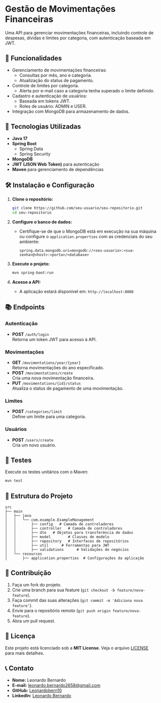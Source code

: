 # Gestão de Movimentações Financeiras

Uma API para gerenciar movimentações financeiras, incluindo controle de despesas, dívidas e limites por categoria, com autenticação baseada em JWT.

## 📑 Funcionalidades

- Gerenciamento de movimentações financeiras:
  - Consultas por mês, ano e categoria.
  - Atualização do status de pagamento.
- Controle de limites por categoria.
  - Alerta por e-mail caso a categoria tenha superado o limite definido.
- Cadastro e autenticação de usuários:
  - Baseada em tokens JWT.
  - Roles de usuário: ADMIN e USER.
- Integração com MongoDB para armazenamento de dados.

## 🚀 Tecnologias Utilizadas

- **Java 17**
- **Spring Boot**
  - Spring Data
  - Spring Security
- **MongoDB**
- **JWT (JSON Web Token)** para autenticação
- **Maven** para gerenciamento de dependências

## 🛠️ Instalação e Configuração

1. **Clone o repositório:**
   ```bash
   git clone https://github.com/seu-usuario/seu-repositorio.git
   cd seu-repositorio
   ```

2. **Configure o banco de dados:**
   - Certifique-se de que o MongoDB está em execução na sua máquina ou configure o `application.properties` com as credenciais do seu ambiente:
     ```properties
     spring.data.mongodb.uri=mongodb://<seu-usuario>:<sua-senha>@<host>:<porta>/<database>
     ```

3. **Execute o projeto:**
   ```bash
   mvn spring-boot:run
   ```

4. **Acesse a API:**
   - A aplicação estará disponível em: `http://localhost:8080`

## 📚 Endpoints

### **Autenticação**
- **POST** `/auth/login`  
  Retorna um token JWT para acesso à API.

### **Movimentações**
- **GET** `/movimentations/year/{year}`  
  Retorna movimentações do ano especificado.
- **POST** `/movimentations/create`  
  Cria uma nova movimentação financeira.
- **PUT** `/movimentations/{id}/status`  
  Atualiza o status de pagamento de uma movimentação.

### **Limites**
- **POST** `/categories/limit`  
  Define um limite para uma categoria.

### **Usuários**
- **POST** `/users/create`  
  Cria um novo usuário.

## 🧪 Testes

Execute os testes unitários com o Maven:
```bash
mvn test
```

## 📁 Estrutura do Projeto

```
src
├── main
│   ├── java
│   │   └── com.example.ExampleManagement
│   │       ├── config   # Camada de controladores
│   │       ├── controller   # Camada de controladores
│   │       ├── dto   # Objetos para transferência de dados
│   │       ├── model        # Classes de modelo
│   │       ├── repository   # Interfaces de repositórios
│   │       ├── util      # Ferramentas para JWT
│   │       ├── validations      # Validações de negócios
│   └── resources
│       ├── application.properties  # Configurações da aplicação
```

## 🤝 Contribuição

1. Faça um fork do projeto.
2. Crie uma branch para sua feature (`git checkout -b feature/nova-feature`).
3. Faça commit das suas alterações (`git commit -m 'Adiciona nova feature'`).
4. Envie para o repositório remoto (`git push origin feature/nova-feature`).
5. Abra um pull request.

## 📜 Licença

Este projeto está licenciado sob a **MIT License**. Veja o arquivo [LICENSE](LICENSE) para mais detalhes.

## 📞 Contato

- **Nome:** Leonardo Bernardo
- **E-mail:** leonardo.bernardo2658@gmail.com
- **GitHub:** [Leonardobern10](https://github.com/Leonardobern10)
- **LinkedIn:** [Leonardo Bernardo](https://www.linkedin.com/in/leonardo-bern/)
